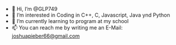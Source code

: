 - 👋 Hi, I’m @GLP749
- 👀 I’m interested in Coding in C++, C, Javascript, Java ynd Python
- 🌱 I’m currently learning to program at my school
- 📫 You can reach me by writing me an E-Mail: joshuapieber66@gmail.com

<!---
GLP749/GLP749 is a ✨ special ✨ repository because its `README.md` (this file) appears on your GitHub profile.
You can click the Preview link to take a look at your changes.
--->
